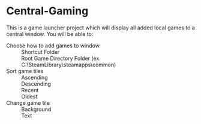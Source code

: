 # Central-Gaming
<p> 
  This is a game launcher project which will display all added local games to a central window. You will be able to: <br> 
  
<dl>
  <dt> Choose how to add games to window </dt>
    <dd>
      Shortcut Folder <br>
      Root Game Directory Folder (ex. C:\SteamLibrary\steamapps\common)
    </dd>
  
  <dt> Sort game tiles </dt>
    <dd>
      Ascending <br>
      Descending <br>
      Recent <br>
      Oldest <br>
    </dd>
  
  <dt> Change game tile </dt>
    <dd> 
      Background <br>
      Text 
    </dd>
</dl>

</p> 
